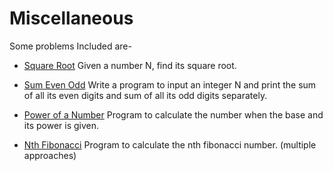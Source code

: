 # Miscellaneous

Some problems Included are-

- [Square Root](./MSC_0001_Square_Root.java)
  Given a number N, find its square root.

- [Sum Even Odd](./MSC_0002_Sum_Even_Odd.java)
  Write a program to input an integer N and print the sum of all its even digits and sum of all its odd digits separately.

- [Power of a Number](./MSC_0003_Power_Of_A_Number)
  Program to calculate the number when the base and its power is given.

- [Nth Fibonacci](./MSC_0004_Nth_Fibonacci.java)
  Program to calculate the nth fibonacci number. (multiple approaches)